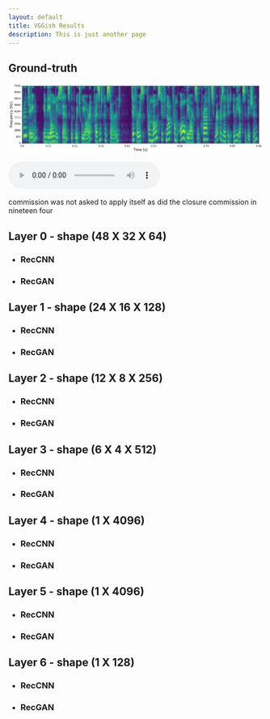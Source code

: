 ```yaml
---
layout: default
title: VGGish Results
description: This is just another page
---
```


## Ground-truth

![Image](images/vggish/ground_truth.png)

<audio controls>
<source src="audio/LJ049-0209.wav" type="audio/mpeg">
Your browser does not support the audio element.
</audio>

commission was not asked to apply itself as did the closure commission in nineteen four


## Layer 0 - shape (48 X 32 X 64)

* ### RecCNN
* ### RecGAN

## Layer 1 - shape (24 X 16 X 128)

* ### RecCNN
* ### RecGAN

## Layer 2 - shape (12 X 8 X 256)

* ### RecCNN
* ### RecGAN

## Layer 3 - shape (6 X 4 X 512)

* ### RecCNN
* ### RecGAN

## Layer 4 - shape (1 X 4096)

* ### RecCNN
* ### RecGAN

## Layer 5 - shape (1 X 4096)

* ### RecCNN
* ### RecGAN

## Layer 6 - shape (1 X 128)

* ### RecCNN
* ### RecGAN
